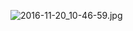 ![2016-11-20_10-46-59.jpg](https://cdn.uptmr.com/upupmo-article/mac/basic/mac-system-15-external-mouse.png)
